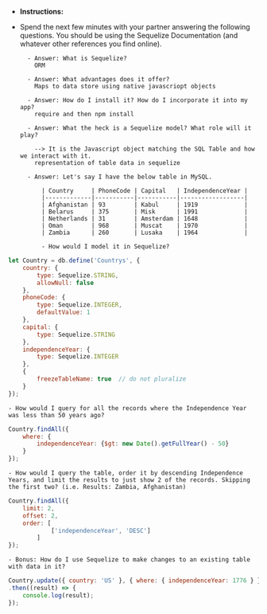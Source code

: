 * **Instructions:**

* Spend the next few minutes with your partner answering the following questions. You should be using the Sequelize Documentation (and whatever other references you find online).

  ```
  	- Answer: What is Sequelize?
	  ORM 

  	- Answer: What advantages does it offer?
	  Maps to data store using native javascriopt objects

  	- Answer: How do I install it? How do I incorporate it into my app?
	  require and then npm install

  	- Answer: What the heck is a Sequelize model? What role will it play?

	  --> It is the Javascript object matching the SQL Table and how we interact with it.
	  representation of table data in sequelize

  	- Answer: Let's say I have the below table in MySQL. 

  		| Country     | PhoneCode | Capital   | IndependenceYear |
  		|-------------|-----------|-----------|------------------|
  		| Afghanistan | 93        | Kabul     | 1919             |
  		| Belarus     | 375       | Misk      | 1991             |
  		| Netherlands | 31        | Amsterdam | 1648             |
  		| Oman        | 968       | Muscat    | 1970             |
  		| Zambia      | 260       | Lusaka    | 1964             |

  		- How would I model it in Sequelize? 

```Javascript
let Country = db.define('Countrys', {
    country: {
        type: Sequelize.STRING,
        allowNull: false
    },
    phoneCode: {
        type: Sequelize.INTEGER,
        defaultValue: 1
    },
    capital: {
        type: Sequelize.STRING
    },
    independenceYear: {
        type: Sequelize.INTEGER
	},
	{
		freezeTableName: true  // do not pluralize
	}
});
```

	- How would I query for all the records where the Independence Year was less than 50 years ago?

```Javascript
Country.findAll({
    where: {
        independenceYear: {$gt: new Date().getFullYear() - 50}
    }
});
```

	- How would I query the table, order it by descending Independence Years, and limit the results to just show 2 of the records. Skipping the first two? (i.e. Results: Zambia, Afghanistan)

```Javascript
Country.findAll({
    limit: 2,
    offset: 2,
    order: [
            ['independenceYear', 'DESC']
        ]
});
```

  	- Bonus: How do I use Sequelize to make changes to an existing table with data in it?

```Javascript
Country.update({ country: 'US' }, { where: { independenceYear: 1776 } })
.then((result) => {
    console.log(result);
});
```